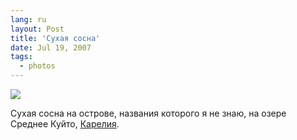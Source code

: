 ```yaml
---
lang: ru
layout: Post
title: 'Сухая сосна'
date: Jul 19, 2007
tags:
  - photos
---
```


![](photo://Sapegin_Artem_20D_2007-07-12_405-0530)

Сухая сосна на острове, названия которого я не знаю, на озере Среднее Куйто, [Карелия](http://morning.photos/travel/kalevala).
